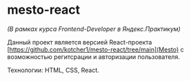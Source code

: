 # mesto-react

*(В рамках курса Frontend-Developer в Яндекс.Практикум)*

Данный проект является версией React-проекта [https://github.com/kotcher1/mesto-react/tree/main](Mesto) с возможностью регитсрации и авторизации пользователя.

Технологии: HTML, CSS, React.
